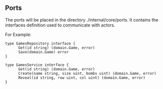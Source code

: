## Ports
The ports will be placed in the directory ./internal/core/ports. It contains the interfaces definition used to communicate with actors.

For Example:
```
type GamesRepository interface {
	  Get(id string) (domain.Game, error)
	  Save(domain.Game) error
}

type GamesService interface {
	  Get(id string) (domain.Game, error)
	  Create(name string, size uint, bombs uint) (domain.Game, error)
	  Reveal(id string, row uint, col uint) (domain.Game, error)
}
```